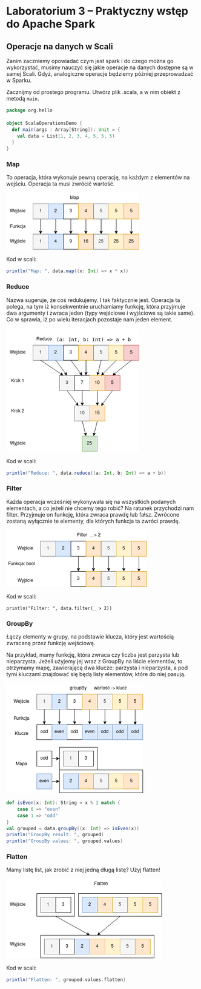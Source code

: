 # Laboratorium 3 – Praktyczny wstęp do Apache Spark

## Operacje na danych w Scali

Zanim zaczniemy opowiadać czym jest spark i do czego można go wykorzystać, musimy nauczyć się jakie operacje na danych dostępne są w samej Scali. Gdyż, analogiczne operacje będziemy później przeprowadzać w Sparku.

Zacznijmy od prostego programu. Utwórz plik .scala, a w nim obiekt z metodą `main`.

```scala
package org.hello

object ScalaOperationsDemo {
  def main(args : Array[String]): Unit = {
    val data = List(1, 2, 3, 4, 5, 5, 5)
  }
}
```

### Map

To operacja, która wykonuje pewną operację, na każdym z elementów na wejściu. Operacja ta musi zwrócić wartość.

![Map](img/ScalaCourse-Map.drawio.png)

Kod w scali:

```scala
println("Map: ", data.map((x: Int) => x * x))
```

### Reduce

Nazwa sugeruje, że coś redukujemy. I tak faktycznie jest. Operacja ta polega, na tym iż konsekwentnie uruchamiamy funkcję, która przyjmuje dwa argumenty i zwraca jeden (typy wejściowe i wyjściowe są takie same). Co w  sprawia, iż po wielu iteracjach pozostaje nam jeden element. 

![Reduce](img/ScalaCourse-Reduce.drawio.png)

Kod w scali:

```scala
println("Reduce: ", data.reduce((a: Int, b: Int) => a + b))
```

### Filter

Każda operacja wcześniej wykonywała się na wszystkich podanych elementach, a co jeżeli nie chcemy tego robić? Na ratunek przychodzi nam filter. Przyjmuje on funkcję, która zwraca prawdę lub fałsz. Zwrócone zostaną wyłącznie te elementy, dla których funkcja ta zwróci prawdę.

![Filter](img/ScalaCourse-Filter.drawio.png)

Kod w scali:

```
println("Filter: ", data.filter(_ > 2))
```

### GroupBy

Łączy elementy w grupy, na podstawie klucza, który jest wartością zwracaną przez funkcję wejściową. 

Na przykład, mamy funkcję, która zwraca czy liczba jest parzysta lub nieparzysta. Jeżeli użyjemy jej wraz z GroupBy na liście elementów, to otrzymamy mapę, zawierającą dwa klucze: parzysta i nieparzysta, a pod tymi kluczami znajdować się będą listy elementów, które do niej pasują.

![groupBy](img/ScalaCourse-groupBy.drawio.png)

```scala
def isEven(x: Int): String = x % 2 match {
    case 0 => "even"
    case 1 => "odd"
}
val grouped = data.groupBy((x: Int) => isEven(x))
println("GroupBy result: ", grouped)
println("GroupBy values: ", grouped.values)
```

### Flatten

Mamy listę list, jak zrobić z niej jedną długą listę? Użyj flatten!

![Flatten](img/ScalaCourse-Flatten.drawio.png)

Kod w scali:

```scala
println("Flatten: ", grouped.values.flatten)
```